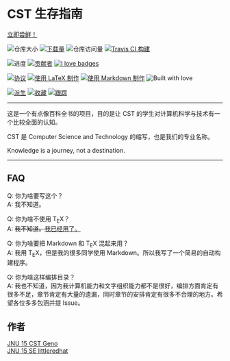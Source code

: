 # CST 生存指南

[立即尝鲜！](https://cstgit.github.io/CST-Live-Guide/)

![仓库大小](https://img.shields.io/github/repo-size/CSTGit/CST-Live-Guide.svg) [![下载量](https://img.shields.io/github/downloads/CSTGit/CST-Live-Guide/total.svg)](https://github.com/CSTGit/CST-Live-Guide/releases) ![仓库访问量](http://hits.dwyl.com/CSTGit/CST-Live-Guide.svg) [![Travis CI 构建](https://api.travis-ci.org/CSTGit/CST-Live-Guide.svg?branch=master)](https://travis-ci.org/CSTGit/CST-Live-Guide)

![进度](https://img.shields.io/badge/progress-0%25-lightgrey.svg) [![贡献者](https://img.shields.io/github/contributors/CSTGit/CST-Live-Guide.svg)](https://github.com/CSTGit/CST-Live-Guide/graphs/contributors) [![I love badges](https://img.shields.io/badge/I%20Love-Badges-green.svg)](https://shields.io)

[![协议](https://img.shields.io/github/license/CSTGit/CST-Live-Guide.svg)](https://github.com/CSTGit/CST-Live-Guide/blob/master/LICENSE.md) [![使用 LaTeX 制作](https://img.shields.io/badge/made%20with-LaTeX-brightgreen.svg)](https://github.com/CSTGit/CST-Live-Guide/search?l=tex) [![使用 Markdown 制作](https://img.shields.io/badge/made%20with-Markdown-brightgreen.svg)](https://github.com/CSTGit/CST-Live-Guide/search?l=Markdown) ![Built with love](https://img.shields.io/badge/built%20with-love-pink.svg)

[![派生](https://img.shields.io/github/forks/CSTGit/CST-Live-Guide.svg?style=social)](https://github.com/CSTGit/CST-Live-Guide/network/members) [![收藏](https://img.shields.io/github/stars/CSTGit/CST-Live-Guide.svg?style=social)](https://github.com/CSTGit/CST-Live-Guide/stargazers) [![跟踪](https://img.shields.io/github/watchers/CSTGit/CST-Live-Guide.svg?style=social)](https://github.com/CSTGit/CST-Live-Guide/watchers)

---

这是一个有点像百科全书的项目，目的是让 CST 的学生对计算机科学与技术有一个比较全面的认知。

CST 是 Computer Science and Technology 的缩写，也是我们的专业名称。

Knowledge is a journey, not a destination.

---

## FAQ

Q: 你为啥要写这个？  
A: 我不知道。

Q: 你为啥不使用 T<sub>E</sub>X？  
A: <del>我不知道。</del><ins>我已经用了。</ins>

Q: 你为啥要把 Markdown 和 T<sub>E</sub>X 混起来用？  
A: 我用 T<sub>E</sub>X，但是我的很多同学使用 Markdown。所以我写了一个简易的自动构建程序。

Q: 你为啥这样编排目录？  
A: 我也不知道，因为我计算机能力和文字组织能力都不是很好，编排方面肯定有很多不足，章节肯定有大量的遗漏，同时章节的安排肯定有很多不合理的地方。希望各位多多包涵并提 Issue。

## 作者

[JNU 15 CST Geno](https://github.com/geno1024)  
[JNU 15 SE littleredhat](https://github.com/littleredhat1997)